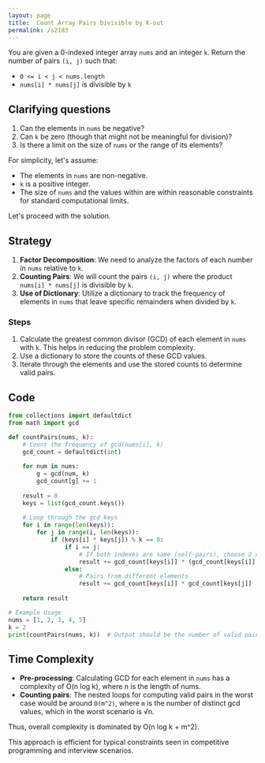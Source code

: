 ```yaml
---
layout: page
title:  Count Array Pairs Divisible by K-out
permalink: /s2183
---
```


You are given a 0-indexed integer array `nums` and an integer `k`. Return the number of pairs `(i, j)` such that:

- `0 <= i < j < nums.length`
- `nums[i] * nums[j]` is divisible by `k`

## Clarifying questions

1. Can the elements in `nums` be negative?
2. Can `k` be zero (though that might not be meaningful for division)?
3. Is there a limit on the size of `nums` or the range of its elements?

For simplicity, let's assume:
- The elements in `nums` are non-negative.
- `k` is a positive integer.
- The size of `nums` and the values within are within reasonable constraints for standard computational limits.

Let's proceed with the solution.

## Strategy

1. **Factor Decomposition**: We need to analyze the factors of each number in `nums` relative to `k`.
2. **Counting Pairs**: We will count the pairs `(i, j)` where the product `nums[i] * nums[j]` is divisible by `k`.
3. **Use of Dictionary**: Utilize a dictionary to track the frequency of elements in `nums` that leave specific remainders when divided by `k`.

### Steps

1. Calculate the greatest common divisor (GCD) of each element in `nums` with `k`. This helps in reducing the problem complexity.
2. Use a dictionary to store the counts of these GCD values.
3. Iterate through the elements and use the stored counts to determine valid pairs.

## Code

```python
from collections import defaultdict
from math import gcd

def countPairs(nums, k):
    # Count the frequency of gcd(nums[i], k)
    gcd_count = defaultdict(int)
    
    for num in nums:
        g = gcd(num, k)
        gcd_count[g] += 1
    
    result = 0
    keys = list(gcd_count.keys())
    
    # Loop through the gcd keys
    for i in range(len(keys)):
        for j in range(i, len(keys)):
            if (keys[i] * keys[j]) % k == 0:
                if i == j:
                    # If both indexes are same (self-pairs), choose 2 out of count
                    result += gcd_count[keys[i]] * (gcd_count[keys[i]] - 1) // 2
                else:
                    # Pairs from different elements
                    result += gcd_count[keys[i]] * gcd_count[keys[j]]
    
    return result

# Example Usage
nums = [1, 2, 3, 4, 5]
k = 2
print(countPairs(nums, k))  # Output should be the number of valid pairs
```

## Time Complexity

- **Pre-processing**: Calculating GCD for each element in `nums` has a complexity of O(n log k), where n is the length of nums.
- **Counting pairs**: The nested loops for computing valid pairs in the worst case would be around `O(m^2)`, where `m` is the number of distinct gcd values, which in the worst scenario is √n.

Thus, overall complexity is dominated by O(n log k + m^2).

This approach is efficient for typical constraints seen in competitive programming and interview scenarios.